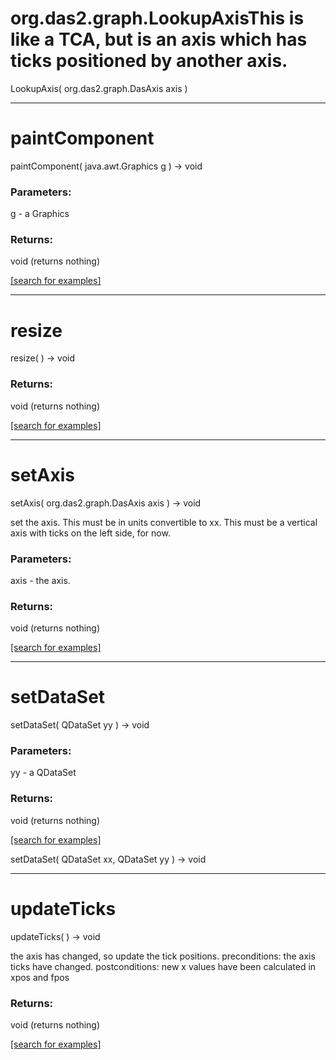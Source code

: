 # org.das2.graph.LookupAxisThis is like a TCA, but is an axis which has ticks positioned by another axis.
LookupAxis( org.das2.graph.DasAxis axis )


***
<a name="paintComponent"></a>
# paintComponent
paintComponent( java.awt.Graphics g ) &rarr; void



### Parameters:
g - a Graphics

### Returns:
void (returns nothing)


<a href="https://github.com/autoplot/dev/search?q=paintComponent&unscoped_q=paintComponent">[search for examples]</a>

***
<a name="resize"></a>
# resize
resize(  ) &rarr; void



### Returns:
void (returns nothing)


<a href="https://github.com/autoplot/dev/search?q=resize&unscoped_q=resize">[search for examples]</a>

***
<a name="setAxis"></a>
# setAxis
setAxis( org.das2.graph.DasAxis axis ) &rarr; void

set the axis.  This must be in units convertible to xx.
 This must be a vertical axis with ticks on the left side, for now.

### Parameters:
axis - the axis.

### Returns:
void (returns nothing)


<a href="https://github.com/autoplot/dev/search?q=setAxis&unscoped_q=setAxis">[search for examples]</a>

***
<a name="setDataSet"></a>
# setDataSet
setDataSet( QDataSet yy ) &rarr; void



### Parameters:
yy - a QDataSet

### Returns:
void (returns nothing)


<a href="https://github.com/autoplot/dev/search?q=setDataSet&unscoped_q=setDataSet">[search for examples]</a>

setDataSet( QDataSet xx, QDataSet yy ) &rarr; void<br>
***
<a name="updateTicks"></a>
# updateTicks
updateTicks(  ) &rarr; void

the axis has changed, so update the tick positions.
 preconditions: the axis ticks have changed.
 postconditions: new x values have been calculated in xpos and fpos

### Returns:
void (returns nothing)


<a href="https://github.com/autoplot/dev/search?q=updateTicks&unscoped_q=updateTicks">[search for examples]</a>

